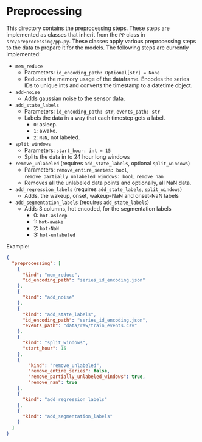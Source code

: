 # Preprocessing

This directory contains the preprocessing steps.
These steps are implemented as classes that inherit from the `PP` class in `src/preprocessing/pp.py`.
These classes apply various preprocessing steps to the data to prepare it for the models.
The following steps are currently implemented:

- `mem_reduce`
    - Parameters: `id_encoding_path: Optional[str] = None`
    - Reduces the memory usage of the dataframe. Encodes the series IDs to unique ints and converts the timestamp to
      a datetime object.
- `add-noise`
    - Adds gaussian noise to the sensor data.
- `add_state_labels`
    - Parameters: `id_encoding_path: str`, `events_path: str`
    - Labels the data in a way that each timestep gets a label.
        - `0`: asleep.
        - `1`: awake.
        - `2`: `NaN`, not labeled.
- `split_windows`
    - Parameters: `start_hour: int = 15`
    - Splits the data in to 24 hour long windows
- `remove_unlabeled` (requires `add_state_labels`, optional `split_windows`)
    - Parameters: `remove_entire_series: bool`, `remove_partially_unlabeled_windows: bool`, `remove_nan`
    - Removes all the unlabeled data points and optionally, all NaN data.
- `add_regression_labels` (requires `add_state_labels`, `split_windows`)
    - Adds, the wakeup, onset, wakeup-NaN and onset-NaN labels
- `add_segmentation_labels` (requires `add_state_labels`)
    - Adds 3 columns, hot encoded, for the segmentation labels
        - 0: `hot-asleep`
        - 1: `hot-awake`
        - 2: `hot-NaN`
        - 3: `hot-unlabeled`

Example:

```JSON
{
  "preprocessing": [
    {
      "kind": "mem_reduce",
      "id_encoding_path": "series_id_encoding.json"
    },
    {
      "kind": "add_noise"
    },
    {
      "kind": "add_state_labels",
      "id_encoding_path": "series_id_encoding.json",
      "events_path": "data/raw/train_events.csv"
    },
    {
      "kind": "split_windows",
      "start_hour": 15
    },
    {
        "kind": "remove_unlabeled",
        "remove_entire_series": false,
        "remove_partially_unlabeled_windows": true,
        "remove_nan": true
    },
    {
      "kind": "add_regression_labels"
    },
    {
      "kind": "add_segmentation_labels"
    }
  ]
}
```